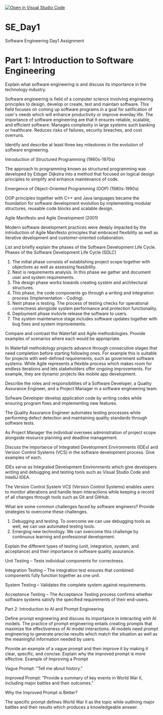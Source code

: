 [![Open in Visual Studio Code](https://classroom.github.com/assets/open-in-vscode-2e0aaae1b6195c2367325f4f02e2d04e9abb55f0b24a779b69b11b9e10269abc.svg)](https://classroom.github.com/online_ide?assignment_repo_id=18345428&assignment_repo_type=AssignmentRepo)
# SE_Day1
Software Engineering Day1 Assignment

# Part 1: Introduction to Software Engineering

Explain what software engineering is and discuss its importance in the technology industry. 

Software engineering is field of a computer science involving engineering principles to design, develop or create, test and maintain software. This field focuses on coming up software programs in a goal for satification of user's needs which will enhance productivity or improve everday life. The importance of software engineering are that it ensures reliable, scalable, and efficient software. Manages complexity in large systems such banking or healthcare. Reduces risks of failures, security breaches, and cost overruns.


Identify and describe at least three key milestones in the evolution of software engineering.

Introduction of Structured Programming (1960s-1970s)

The approach to programming known as structured programming was developed by Edsger Dijkstra into a method that focused on logical design principles to simplify and enhance maintenance of code.

Emergence of Object-Oriented Programming (OOP) (1980s-1990s)

OOP principles together with C++ and Java languages became the foundation for software development evolution by implementing modular structures, reusable code blocks and scalable design.

Agile Manifesto and Agile Development (2001)

Modern software development practices were deeply impacted by the introduction of Agile Manifesto principles that embraced flexibility as well as iterative development and customer-oriented collaboration.


List and briefly explain the phases of the Software Development Life Cycle.
Phases of the Software Development Life Cycle (SDLC)

1. The initial phase consists of establishing project scope together with objectives as well as assessing feasibility.
2. Next is requirements analysis. In this phase we gather and document user and system requirements.
3. The design phase works towards creating system and architectural structures.
4. This phase, the code components go through a writing and integration process (Implementation - Coding).
5. Next phase is testing. The process of testing checks for operational correctness alongside system performance and protection functionality.
6. Deployment phase invlovle release the software to users.
7. The system maintenance stage includes software updates together with bug fixes and system improvements.


Compare and contrast the Waterfall and Agile methodologies. Provide examples of scenarios where each would be appropriate.

In Waterfall methodology projects advance through consecutive stages that need completion before starting following ones. For example this is suitable for projects with well-defined requirements, such as government software systems.
While Agile represents a flexible process which makes room for endless iterations and lets stakeholders offer ongoing improvements. For example, they are dynamic projects like mobile app development.


Describe the roles and responsibilities of a Software Developer, a Quality Assurance Engineer, and a Project Manager in a software engineering team.

Sofware Developer develop application code by writing codes while ensuring program fixes and implementing new features.

The Quality Assurance Engineer automates testing processes while performing defect detection and maintaining quality standards through software tests.

As Project Manager the individual oversees administration of project scope alongside resource planning and deadline management.



Discuss the importance of Integrated Development Environments (IDEs) and Version Control Systems (VCS) in the software development process. Give examples of each.

IDEs serve as Integrated Development Environments which give developers writing and debugging and testing tools such as Visual Studio Code and IntelliJ IDEA.

The Version Control System VCS (Version Control Systems) enables users to monitor alterations and handle team interactions while keeping a record of all changes through tools such as Git and GitHub.



What are some common challenges faced by software engineers? Provide strategies to overcome these challenges.

1. Debugging and testing. To overcome we can use debugging tools as well, we can use automated testing tools.
2. Emerging new technology. We can overcome this challenge by continuous learning and professional development. 


Explain the different types of testing (unit, integration, system, and acceptance) and their importance in software quality assurance.

Unit Testing – Tests individual components for correctness.

Integration Testing – The integration test ensures that combined components fully function together as one unit.

System Testing – Validates the complete system against requirements.

Acceptance Testing – The Acceptance Testing process confirms whether software systems satisfy the specified requirements of their end-users.

Part 2: Introduction to AI and Prompt Engineering


Define prompt engineering and discuss its importance in interacting with AI models.
The practice of prompt engineering entails creating prompts that maximize the effectiveness of AI model interactions. AI models need prompt engineering to generate precise results which match the situation as well as the meaningful information needed by users.

Provide an example of a vague prompt and then improve it by making it clear, specific, and concise. Explain why the improved prompt is more effective.
Example of Improving a Prompt

Vague Prompt: "Tell me about history."

Improved Prompt: "Provide a summary of key events in World War II, including major battles and their outcomes."

Why the Improved Prompt is Better?

The specific prompt defines World War II as the topic while outlining major battles and their results which produces a knowledgeable answer.
